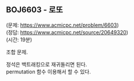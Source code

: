 ## BOJ6603 - 로또  
(문제: https://www.acmicpc.net/problem/6603)  
(정답: https://www.acmicpc.net/source/20649320)  
(시간: 19분)  

조합 문제.  

정석은 백트래킹으로 재귀돌리면 된다.  
permutation 함수 이용해서 할 수 있다.  
